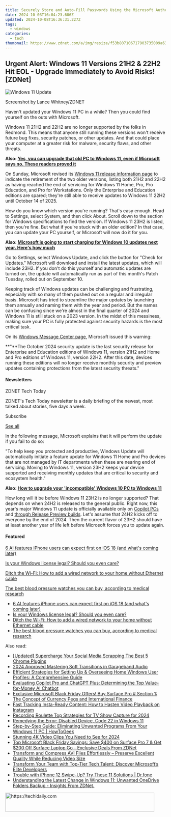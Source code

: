 ```yaml
---
title: Securely Store and Auto-Fill Passwords Using the Microsoft Authenticator App | Insights From ZDNet
date: 2024-10-03T16:04:23.606Z
updated: 2024-10-08T16:36:31.227Z
tags:
  - windows
categories:
  - tech
thumbnail: https://www.zdnet.com/a/img/resize/f53b807106717903735009a63ae9ae1114d5c33b/2023/02/20/c48c3bcd-e397-40ea-9889-60e5d24680f3/gettyimages-1125581628.jpg?width=278&height=156&fit=crop&auto=webp
---
```


## Urgent Alert: Windows 11 Versions 21H2 & 22H2 Hit EOL - Upgrade Immediately to Avoid Risks![ZDNet]

![Windows 11 Update](https://www.zdnet.com/a/img/resize/a3d7f6204a4a80c657ff5a478fcd7dde3d2564e1/2024/09/11/b679a3e9-5816-4292-8618-8cad24cce468/figure-top-update-your-windows-11-pc-to-version-23h2-or-else.jpg?auto=webp&width=1280)

Screenshot by Lance Whitney/ZDNET

Haven't updated your Windows 11 PC in a while? Then you could find yourself on the outs with Microsoft. 

Windows 11 21H2 and 22H2 are no longer supported by the folks in Redmond. This means that anyone still running these versions won't receive future bug fixes, security patches, or other updates. And that could place your computer at a greater risk for malware, security flaws, and other threats.

**Also: [Yes, you can upgrade that old PC to Windows 11, even if Microsoft says no. These readers proved it](https://www.zdnet.com/article/yes-you-can-upgrade-that-old-pc-to-windows-11-even-if-microsoft-says-no-these-readers-proved-it/)**

On Sunday, Microsoft revised its [Windows 11 release information page](https://learn.microsoft.com/en-us/windows/release-health/windows11-release-information) to indicate the retirement of the two older versions, listing both 21H2 and 22H2 as having reached the end of servicing for Windows 11 Home, Pro, Pro Education, and Pro for Workstations. Only the Enterprise and Education editions are spared; they're still able to receive updates to Windows 11 22H2 until October 14 of 2025.

How do you know which version you're running? That's easy enough. Head to Settings, select System, and then click About. Scroll down to the section for Windows specifications to find the version. If Windows 11 23H2 is listed, then you're fine. But what if you're stuck with an older edition? In that case, you can update your PC yourself, or Microsoft will now do it for you.

**Also: [Microsoft is going to start charging for Windows 10 updates next year. Here's how much](https://www.zdnet.com/article/microsoft-is-going-to-start-charging-for-windows-10-updates-next-year-heres-how-much/)**

Go to Settings, select Windows Update, and click the button for "Check for Updates." Microsoft will download and install the latest updates, which will include 23H2\. If you don't do this yourself and automatic updates are turned on, the update will automatically run as part of this month's Patch Tuesday, rolled out on September 10.

Keeping track of Windows updates can be challenging and frustrating, especially with so many of them pushed out on a regular and irregular basis. Microsoft has tried to streamline the major updates by launching them annually and naming them with the year and period. But the names can be confusing since we're almost in the final quarter of 2024 and Windows 11 is still stuck on a 2023 version. In the midst of this messiness, making sure your PC is fully protected against security hazards is the most critical task.

On its [Windows Message Center page](https://learn.microsoft.com/en-us/windows/release-health/windows-message-center), Microsoft issued this warning:

**"**The October 2024 security update is the last security release for Enterprise and Education editions of Windows 11, version 21H2 and Home and Pro editions of Windows 11, version 22H2\. After this date, devices running these editions will no longer receive monthly security and preview updates containing protections from the latest security threats."

#### Newsletters

ZDNET Tech Today

ZDNET's Tech Today newsletter is a daily briefing of the newest, most talked about stories, five days a week.

 Subscribe

[See all](https://www.zdnet.com/newsletters/)

In the following message, Microsoft explains that it will perform the update if you fail to do so:

"To help keep you protected and productive, Windows Update will automatically initiate a feature update for Windows 11 Home and Pro devices that are not managed by IT departments when these are nearing end of servicing. Moving to Windows 11, version 23H2 keeps your device supported and receiving monthly updates that are critical to security and ecosystem health."

**Also: [How to upgrade your 'incompatible' Windows 10 PC to Windows 11](https://www.zdnet.com/article/how-to-upgrade-your-incompatible-windows-10-pc-to-windows-11/)**

How long will it be before Windows 11 23H2 is no longer supported? That depends on when 24H2 is released to the general public. Right now, this year's major Windows 11 update is officially available only on [Copilot PCs](https://support.microsoft.com/en-us/topic/kb5043950-windows-11-version-24h2-support-2fd719b6-8c26-469f-99fe-832eb1b702d7) and [through Release Preview builds](https://blogs.windows.com/windows-insider/2024/05/22/releasing-windows-11-version-24h2-to-the-release-preview-channel/). Let's assume that 24H2 kicks off to everyone by the end of 2024\. Then the current flavor of 23H2 should have at least another year of life left before Microsoft forces you to update again.

#### Featured

[6 AI features iPhone users can expect first on iOS 18 (and what's coming later)](https://www.zdnet.com/article/6-ai-features-iphone-users-can-expect-first-on-ios-18-and-whats-coming-later/ "6 AI features iPhone users can expect first on iOS 18 (and what's coming later)")

[Is your Windows license legal? Should you even care?](https://www.zdnet.com/article/is-your-windows-license-legal-should-you-even-care/ "Is your Windows license legal? Should you even care?")

[Ditch the Wi-Fi: How to add a wired network to your home without Ethernet cable](https://www.zdnet.com/article/ditch-the-wi-fi-how-to-add-a-wired-network-to-your-home-without-ethernet-cable/ "Ditch the Wi-Fi: How to add a wired network to your home without Ethernet cable")

[The best blood pressure watches you can buy, according to medical research](https://www.zdnet.com/article/best-blood-pressure-watch/ "The best blood pressure watches you can buy, according to medical research")

* [6 AI features iPhone users can expect first on iOS 18 (and what's coming later)](https://www.zdnet.com/article/6-ai-features-iphone-users-can-expect-first-on-ios-18-and-whats-coming-later/ "6 AI features iPhone users can expect first on iOS 18 (and what's coming later)")
* [Is your Windows license legal? Should you even care?](https://www.zdnet.com/article/is-your-windows-license-legal-should-you-even-care/ "Is your Windows license legal? Should you even care?")
* [Ditch the Wi-Fi: How to add a wired network to your home without Ethernet cable](https://www.zdnet.com/article/ditch-the-wi-fi-how-to-add-a-wired-network-to-your-home-without-ethernet-cable/ "Ditch the Wi-Fi: How to add a wired network to your home without Ethernet cable")
* [The best blood pressure watches you can buy, according to medical research](https://www.zdnet.com/article/best-blood-pressure-watch/ "The best blood pressure watches you can buy, according to medical research")

<ins class="adsbygoogle"
     style="display:block"
     data-ad-format="autorelaxed"
     data-ad-client="ca-pub-7571918770474297"
     data-ad-slot="1223367746"></ins>

<ins class="adsbygoogle"
     style="display:block"
     data-ad-client="ca-pub-7571918770474297"
     data-ad-slot="8358498916"
     data-ad-format="auto"
     data-full-width-responsive="true"></ins>

<span class="atpl-alsoreadstyle">Also read:</span>
<div><ul>
<li><a href="https://facebook-videos.techidaily.com/updated-supercharge-your-social-media-scrapping-the-best-5-chrome-plugins/"><u>[Updated] Supercharge Your Social Media Scrapping The Best 5 Chrome Plugins</u></a></li>
<li><a href="https://fox-friendly.techidaily.com/2024-approved-mastering-soft-transitions-in-garageband-audio/"><u>2024 Approved Mastering Soft Transitions in Garageband Audio</u></a></li>
<li><a href="https://win-extraordinary.techidaily.com/efficient-strategies-for-setting-up-and-overseeing-home-windows-user-profiles-a-comprehensive-guide/"><u>Efficient Strategies for Setting Up & Overseeing Home Windows User Profiles: A Comprehensive Guide</u></a></li>
<li><a href="https://win-extraordinary.techidaily.com/evaluating-copilot-pro-and-chatgpt-plus-determining-the-top-value-for-money-ai-chatbot/"><u>Evaluating Copilot Pro and ChatGPT Plus: Determining the Top Value-for-Money AI Chatbot</u></a></li>
<li><a href="https://win-extraordinary.techidaily.com/exclusive-microsoft-black-friday-offers-buy-surface-pro-section-1-the-concept-of-currency-pegs-and-international-finance/"><u>Exclusive Microsoft Black Friday Offers! Buy Surface Pro # Section 1: The Concept of Currency Pegs and International Finance</u></a></li>
<li><a href="https://win-cloud.techidaily.com/fast-tracking-insta-ready-content-how-to-hasten-video-playback-on-instagram/"><u>Fast Tracking Insta-Ready Content: How to Hasten Video Playback on Instagram</u></a></li>
<li><a href="https://digital-screen-recording.techidaily.com/recording-roulette-top-strategies-for-tv-show-capture-for-2024/"><u>Recording Roulette Top Strategies for TV Show Capture for 2024</u></a></li>
<li><a href="https://windows11.techidaily.com/remedying-the-error-disabled-device-code-22-in-windows-11/"><u>Remedying the Error: Disabled Device, Code 22 in Windows 11</u></a></li>
<li><a href="https://win-extraordinary.techidaily.com/step-by-step-guide-eliminating-unwanted-programs-from-your-windows-11-pc-howtogeek/"><u>Step-by-Step Guide: Eliminating Unwanted Programs From Your Windows 11 PC | HowToGeek</u></a></li>
<li><a href="https://ai-driven-video-production.techidaily.com/stunning-4k-video-clips-you-need-to-see-for-2024/"><u>Stunning 4K Video Clips You Need to See for 2024</u></a></li>
<li><a href="https://win-extraordinary.techidaily.com/top-microsoft-black-friday-savings-save-400-on-surface-pro-7-and-get-200-off-surface-laptop-go-exclusive-deals-from-zdnet/"><u>Top Microsoft Black Friday Savings: Save $400 on Surface Pro 7 & Get $200 Off Surface Laptop Go - Exclusive Deals From ZDNet</u></a></li>
<li><a href="https://techtrends.techidaily.com/transform-and-compress-avi-files-effortlessly-preserve-excellent-quality-while-reducing-video-size/"><u>Transform and Compress AVI Files Effortlessly – Preserve Excellent Quality While Reducing Video Size</u></a></li>
<li><a href="https://win-extraordinary.techidaily.com/transform-your-team-with-top-tier-tech-talent-discover-microsofts-elite-developers/"><u>Transform Your Team with Top-Tier Tech Talent: Discover Microsoft’s Elite Developers</u></a></li>
<li><a href="https://iphone-unlock.techidaily.com/trouble-with-iphone-12-swipe-up-try-these-11-solutions-drfone-by-drfone-ios/"><u>Trouble with iPhone 12 Swipe-Up? Try These 11 Solutions | Dr.fone</u></a></li>
<li><a href="https://win-extraordinary.techidaily.com/understanding-the-latest-change-in-windows-11-unwanted-onedrive-folders-backup-insights-from-zdnet/"><u>Understanding the Latest Change in Windows 11: Unwanted OneDrive Folders Backup - Insights From ZDNet.</u></a></li>
</ul></div>

<!-- affiliate ads begin -->
<a href="https://bluettius.sjv.io/c/5597632/2139114/17108" target="_top" id="2139114">
  <img src="//a.impactradius-go.com/display-ad/17108-2139114" border="0" alt="https://techidaily.com" width="468" height="60"/>
</a>
<img height="0" width="0" src="https://bluettius.sjv.io/i/5597632/2139114/17108" style="position:absolute;visibility:hidden;" border="0" />
<!-- affiliate ads end -->

